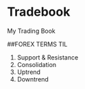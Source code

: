 # Tradebook
My Trading Book

##FOREX TERMS TIL
1. Support & Resistance
2. Consolidation
3. Uptrend
4. Downtrend

